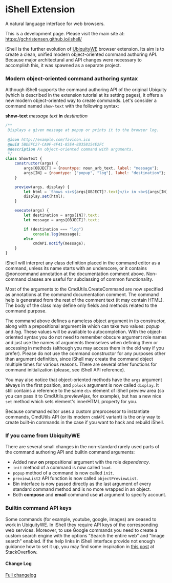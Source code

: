 # iShell Extension

A natural language interface for web browsers.

This is a development page. Please visit the main site at: https://gchristensen.github.io/ishell/

iShell is the further evolution of [UbiquityWE](https://github.com/GChristensen/ubiquitywe#readme) browser extension.
Its aim is to create a clean, unified modern object-oriented command authoring API. Because major architectural and API 
changes were necessary to accomplish this, it was spawned as a separate project.

### Modern object-oriented command authoring syntax

Although iShell supports the command authoring API of the original Ubiquity (which is described in the extension tutorial at its setting pages),
it offers a new modern object-oriented way to create commands. Let's consider a command named `show-text` with the following syntax:

**show-text** *message text* **in** *destination*

```js
/**
 Displays a given message at popup or prints it to the browser log.
 
 @icon http://example.com/favicon.ico
 @uuid 5BDEFC27-CA9F-4F41-85E4-8B358154E2FC
 @description An object-oriented command with arguments.
 */
class ShowText {
    constructor(args) {
        args[OBJECT] = {nountype: noun_arb_text, label: "message"};
        args[IN] = {nountype: ["popup", "log"], label: "destination"};
    }

    preview(args, display) {
        let html = `Shows <i>${args[OBJECT]?.text}</i> in <b>${args[IN]?.text || "popup"}</b>`;
        display.set(html);
    }

    execute(args) {
        let destination = args[IN]?.text;
        let message = args[OBJECT]?.text;

        if (destination === "log")
            console.log(message);
        else
            cmdAPI.notify(message);
    }
}

```

iShell will interpret any class definition placed in the command editor as a command, unless its name starts with an underscore, or it contains @noncommand
annotation at the documentation comment above. Non-command classes are useful for subclassing of common functionality.

Most of the arguments to the CmdUtils.CreateCommand are now specified as annotations at the command documentation comment. The command help
is generated from the rest of the comment text (it may contain HTML). The body of the class may define only fields and methods
related to the command purpose.

The command above defines a nameless object argument in its constructor, along with a prepositional argument **in** which can take two values: *popup* and *log*. 
These values will
be available to autocompletion. With the object-oriented syntax you do not need to remember obscure argument role names and just use the names
of arguments themselves when defining them or accessing in methods (although you may access them in the old way if you prefer).
Please do not use the command constructor for any purposes other than argument definition, since iShell may create the command object multiple times for 
various reasons. There are several other functions for command initialization (please, see iShell API reference).

You may also notice that object-oriented methods have the `args` argument always in the first position,
and `pblock` argument is now called `display`. It still contains a reference to the same `div` element
of iShell preview area (so you can pass it to CmdUtils.previewAjax, for example),
but has a new nice `set` method which sets element's innerHTML property for you.

Because command editor uses a custom preprocessor to instantiate commands, CmdUtils API (or its modern `cmdAPI` variant) is the only way to create 
built-in commands in the case if you want to hack and rebuild iShell.

### If you came from UbiquityWE

There are several small changes in the non-standard rarely used parts of the command authoring API and builtin command arguments:

* Added new **on** prepositional argument with the role *dependency*.
* `init` method of a command is now called `load`.
* `popup` method of a command is now called `init`.
* `previewList2` API function is now called `objectPreviewList`.   
* Bin interface is now passed directly as the last argument of every standard command method and is no more wrapped in an object. 
* Both **compose** and **email** command use **at** argument to specify account.

### Builtin command API keys

Some commands (for example, youtube, google, images) are ceased to work in UbiquityWE. In iShell they require API keys
of the corresponding web services. Moreover, to use Google commands you need to create a custom search engine with the options
"Search the entire web" and "Image search" enabled. If the help links in iShell interface provide not enough guidance how
to set it up, you may find some inspiration in [this post](https://stackoverflow.com/questions/45899493/configuring-google-custom-search-to-work-like-google-search)
at StackOverflow.

#### Change Log

[Full changelog](changelog.md)
